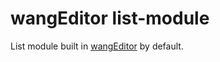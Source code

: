# wangEditor list-module

List module built in [wangEditor](https://www.wangeditor.com/v5/) by default.
